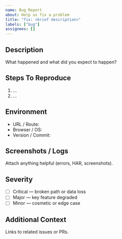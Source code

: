 ```yaml
---
name: Bug Report
about: Help us fix a problem
title: "fix: <brief description>"
labels: ["bug"]
assignees: []
---
```


## Description

What happened and what did you expect to happen?

## Steps To Reproduce

1) …
2) …

## Environment

- URL / Route:
- Browser / OS:
- Version / Commit:

## Screenshots / Logs

Attach anything helpful (errors, HAR, screenshots).

## Severity

- [ ] Critical — broken path or data loss
- [ ] Major — key feature degraded
- [ ] Minor — cosmetic or edge case

## Additional Context

Links to related issues or PRs.

